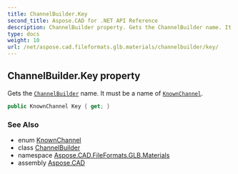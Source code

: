 ```yaml
---
title: ChannelBuilder.Key
second_title: Aspose.CAD for .NET API Reference
description: ChannelBuilder property. Gets the ChannelBuilder name. It must be a name of KnownChannel
type: docs
weight: 10
url: /net/aspose.cad.fileformats.glb.materials/channelbuilder/key/
---
```

## ChannelBuilder.Key property

Gets the [`ChannelBuilder`](../) name. It must be a name of [`KnownChannel`](../../knownchannel/).

```csharp
public KnownChannel Key { get; }
```

### See Also

* enum [KnownChannel](../../knownchannel/)
* class [ChannelBuilder](../)
* namespace [Aspose.CAD.FileFormats.GLB.Materials](../../channelbuilder/)
* assembly [Aspose.CAD](../../../)


